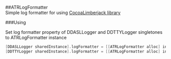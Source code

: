 ##ATRLogFormatter  
Simple log formatter for using [CocoaLimberjack library](https://github.com/CocoaLumberjack/CocoaLumberjack)

###Using

Set log formatter property of DDASLLogger and DDTTYLogger singletones to ATRLogFormatter instance 

```Objective-C  
[DDASLLogger sharedInstance].logFormatter = [[ATRLogFormatter alloc] init];  
[DDTTYLogger sharedInstance].logFormatter = [[ATRLogFormatter alloc] init];  
```